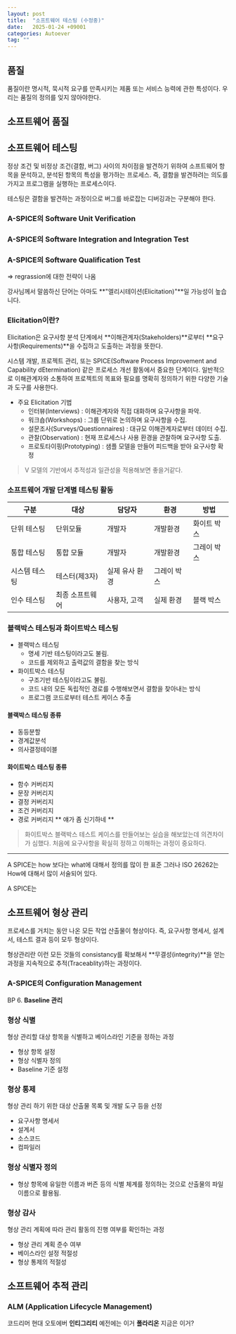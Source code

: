 ```yaml
---
layout: post
title:  "소프트웨어 테스팅 (수정중)"
date:   2025-01-24 +09001
categories: Autoever
tag: ""
---
```


## 품질
품질이란 명시적, 묵시적 요구를 만족시키는 제품 또는 서비스 능력에 관한 특성이다. 우리는 품질의 정의를 잊지 않아야한다.

## 소프트웨어 품질

## 소프트웨어 테스팅
정상 조건 및 비정상 조건(결함, 버그) 사이의 차이점을 발견하기 위하여 소프트웨어 항목을 문석하고, 분석된 항목의 특성을 평가하는 프로세스. 즉, 결함을 발견하려는 의도를 가지고 프로그램을 실행하는 프로세스이다.

테스팅은 결함을 발견하는 과정이으로 버그를 바로잡는 디버깅과는 구분해야 한다.

### A-SPICE의 Software Unit Verification
### A-SPICE의 Software Integration and Integration Test
### A-SPICE의 Software Qualification Test

=> regrassion에 대한 전략이 나옴


강사님께서 말씀하신 단어는 아마도 **"엘리시테이션(Elicitation)"**일 가능성이 높습니다.

### Elicitation이란?
Elicitation은 요구사항 분석 단계에서 **이해관계자(Stakeholders)**로부터 **요구사항(Requirements)**을 수집하고 도출하는 과정을 뜻한다.

시스템 개발, 프로젝트 관리, 또는 SPICE(Software Process Improvement and Capability dEtermination) 같은 프로세스 개선 활동에서 중요한 단계이다.
일반적으로 이해관계자와 소통하여 프로젝트의 목표와 필요를 명확히 정의하기 위한 다양한 기술과 도구를 사용한다.

- 주요 Elicitation 기법
  -   인터뷰(Interviews) : 이해관계자와 직접 대화하며 요구사항을 파악.
  -   워크숍(Workshops) : 그룹 단위로 논의하며 요구사항을 수집.
  -   설문조사(Surveys/Questionnaires) : 대규모 이해관계자로부터 데이터 수집.
  - 관찰(Observation) : 현재 프로세스나 사용 환경을 관찰하며 요구사항 도출.
  - 프로토타이핑(Prototyping) : 샘플 모델을 만들어 피드백을 받아 요구사항 확정


> V 모델의 기반에서 추적성과 일관성을 적용해보면 좋을거같다.

### 소프트웨어 개발 단계별 테스팅 활동
| 구분 | 대상 | 담당자 | 환경 | 방법 |
| --- | --- | ---- | --- | --- |
| 단위 테스팅 | 단위모듈 | 개발자 | 개발환경 | 화이트 박스 |
| 통합 테스팅 | 통합 모듈 | 개발자 | 개발환경 | 그레이 박스 |
| 시스템 테스팅 | 테스터(제3자) | 실제 유사 환경 | 그레이 박스 | 
| 인수 테스팅 | 최종 소프트웨어 | 사용자, 고객 | 실제 환경 | 블랙 박스 | 

### 블랙박스 테스팅과 화이트박스 테스팅
- 블랙박스 테스팅
  - 명세 기반 테스팅이라고도 불림.
  - 코드를 제외하고 출력값의 결함을 찾는 방식
- 화이트박스 테스팅
  - 구조기반 테스팅이라고도 불림.
  - 코드 내의 모든 독립적인 경로를 수행해보면서 결함을 찾아내는 방식
  - 프로그램 코드로부터 테스트 케이스 추출

#### 블랙박스 테스팅 종류
- 동등분할
- 경계값분석
- 의사결정테이블

#### 화이트박스 테스팅 종류
- 함수 커버리지
- 문장 커버리지
- 결정 커버리지
- 조건 커버리지
- 경로 커버리지 ** 얘가 좀 신기하네 **

> 화이트박스 블랙박스 테스트 케이스를 만들어보는 실습을 해보았는데 의견차이가 심했다.
> 처음에 요구사항을 확실히 정하고 이해하는 과정이 중요하다.




******
A SPICE는 how 보다는 what에 대해서 정의를 많이 한 표준
그러나 ISO 26262는 How에 대해서 많이 서술되어 있다.

A SPICE는 


## 소프트웨어 형상 관리
프로세스를 거치는 동안 나온 모든 작업 산출물이 형상이다.
즉, 요구사항 명세서, 설계서, 테스트 결과 등이 모두 형상이다.

형상관리란 이런 모든 것들의 consistancy를 확보해서 **무결성(integrity)**을 얻는 과정을 지속적으로 추적(Traceablity)하는 과정이다.

### A-SPICE의 Configuration Management


BP 6. **Baseline 관리**


### 형상 식별
형상 관리할 대상 항목을 식별하고 베이스라인 기준을 정하는 과정
- 형상 항목 설정
- 형상 식별자 정의
- Baseline 기준 설정

### 형상 통제
형상 관리 하기 위한 대상 산출물 목록 및 개발 도구 등을 선정
- 요구사항 명세서
- 설계서
- 소스코드
- 컴파일러


### 형상 식별자 정의
- 형상 항목에 유일한 이름과 버즌 등의 식별 체계를 정의하는 것으로 산출물의 파일 이름으로 활용됨.

### 형상 감사
형상 관리 계획에 따라 관리 활동의 진행 여부를 확인하는 과정
- 형상 관리 계획 준수 여부
- 베이스라인 설정 적절성
- 형상 통제의 적절성


## 소프트웨어 추적 관리



### ALM (Application Lifecycle Management)
코드리머
현대 오토에버
**인티그리티** 예전에는 이거
**폴라리온** 지금은 이거?